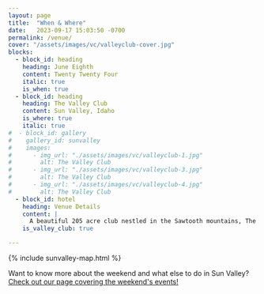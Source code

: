 ```yaml
---
layout: page
title:  "When & Where"
date:   2023-09-17 15:03:50 -0700
permalink: /venue/
cover: "/assets/images/vc/valleyclub-cover.jpg"
blocks:
  - block_id: heading
    heading: June Eighth
    content: Twenty Twenty Four
    italic: true
    is_when: true
  - block_id: heading
    heading: The Valley Club
    content: Sun Valley, Idaho
    is_where: true
    italic: true
#  - block_id: gallery
#    gallery_id: sunvalley
#    images:
#      - img_url: "./assets/images/vc/valleyclub-1.jpg"
#        alt: The Valley Club
#      - img_url: "./assets/images/vc/valleyclub-3.jpg"
#        alt: The Valley Club
#      - img_url: "./assets/images/vc/valleyclub-4.jpg"
#        alt: The Valley Club
  - block_id: hotel
    heading: Venue Details
    content: |
      A beautiful 205 acre club nestled in the Sawtooth mountains, The Valley Club is a centrally located, stunning venue between Hailey and Ketchum. Our ceremony, reception, and dance party will be self-contained, and we'll have shuttle service procided to Ketchum and Hailey. Bring your dancing shoes and prepare for a one-of-a-kind night in the mountains.
    is_valley_club: true

---
```


{% include sunvalley-map.html %}

<p class="disclaimer">Want to know more about the weekend and what else to do in Sun Valley? <a href="/things-to-do/">Check out our page covering the weekend's events!</a></p>
